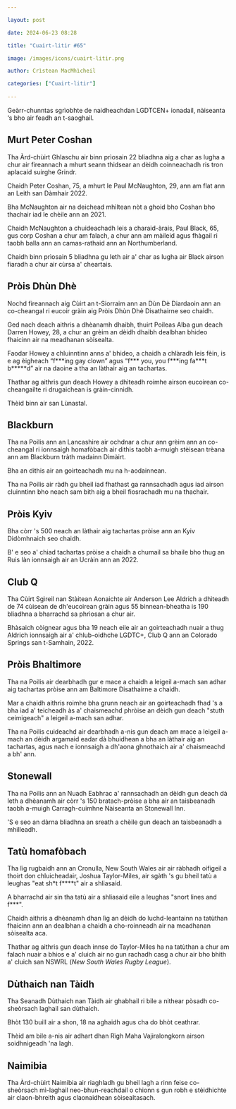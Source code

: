 ```yaml
---

layout: post

date: 2024-06-23 08:28

title: "Cuairt-litir #65"

image: /images/icons/cuairt-litir.png

author: Crìstean MacMhìcheil

categories: ["Cuairt-litir"]
  
---
```


Geàrr-chunntas sgrìobhte de naidheachdan LGDTCEN+ ionadail, nàiseanta ‘s bho air feadh an t-saoghail.

## Murt Peter Coshan

Tha Àrd-chùirt Ghlaschu air binn prìosain 22 bliadhna aig a char as lugha a chur air fireannach a mhurt seann thidsear an dèidh coinneachadh ris tron aplacaid suirghe Grindr.

Chaidh Peter Coshan, 75, a mhurt le Paul McNaughton, 29, ann am flat ann an Leith san Dàmhair 2022.

Bha McNaughton air na deichead mhìltean nòt a ghoid bho Coshan bho thachair iad le chèile ann an 2021.

Chaidh McNaughton a chuideachadh leis a charaid-àrais, Paul Black, 65, gus corp Coshan a chur am falach, a chur ann am màileid agus fhàgail ri taobh balla ann an camas-rathaid ann an Northumberland.

Chaidh binn prìosain 5 bliadhna gu leth air a' char as lugha air Black airson fiaradh a chur air cùrsa a' cheartais.

## Pròis Dhùn Dhè

Nochd fireannach aig Cùirt an t-Siorraim ann an Dùn Dè Diardaoin ann an co-cheangal ri eucoir gràin aig Pròis Dhùn Dhè Disathairne seo chaidh.

Ged nach deach aithris a dhèanamh dhaibh, thuirt Poileas Alba gun deach Darren Howey, 28, a chur an grèim an dèidh dhaibh dealbhan bhideo fhaicinn air na meadhanan sòisealta.

Faodar Howey a chluinntinn anns a' bhideo, a chaidh a chlàradh leis fèin, is e ag èigheach “f\*\*\*ing gay clown” agus “f\*\*\* you, you f\*\*\*ing fa\*\*\*t b\*\*\*\*\*d” air na daoine a tha an làthair aig an tachartas.

Thathar ag aithris gun deach Howey a dhìteadh roimhe airson eucoirean co-cheangailte ri drugaichean is gràin-cinnidh.

Thèid binn air san Lùnastal.

## Blackburn

Tha na Poilis ann an Lancashire air ochdnar a chur ann grèim ann an co-cheangal ri ionnsaigh homafòbach air dithis taobh a-muigh stèisean trèana ann am Blackburn tràth madainn Dimàirt.

Bha an dithis air an goirteachadh mu na h-aodainnean.

Tha na Poilis air ràdh gu bheil iad fhathast ga rannsachadh agus iad airson cluinntinn bho neach sam bith aig a bheil fiosrachadh mu na thachair.

## Pròis Kyiv

Bha còrr 's 500 neach an làthair aig tachartas pròise ann an Kyiv Didòmhnaich seo chaidh.

B' e seo a' chiad tachartas pròise a chaidh a chumail sa bhaile bho thug an Ruis làn ionnsaigh air an Ucràin ann an 2022.

## Club Q

Tha Cùirt Sgìreil nan Stàitean Aonaichte air Anderson Lee Aldrich a dhìteadh de 74 cùisean de dh'eucoirean gràin agus 55 binnean-bheatha is 190 bliadhna a bharrachd sa phrìosan a chur air.

Bhàsaich còignear agus bha 19 neach eile air an goirteachadh nuair a thug Aldrich ionnsaigh air a' chlub-oidhche LGDTC+, Club Q ann an Colorado Springs san t-Samhain, 2022.

## Pròis Bhaltimore

Tha na Poilis air dearbhadh gur e mace a chaidh a leigeil a-mach san adhar aig tachartas pròise ann am Baltimore Disathairne a chaidh.

Mar a chaidh aithris roimhe bha grunn neach air an goirteachadh fhad 's a bha iad a' teicheadh às a' chaismeachd phròise an dèidh gun deach "stuth ceimigeach" a leigeil a-mach san adhar.

Tha na Poilis cuideachd air dearbhadh a-nis gun deach am mace a leigeil a-mach an dèidh argamaid eadar dà bhuidhean a bha an làthair aig an tachartas, agus nach e ionnsaigh a dh'aona ghnothaich air a' chaismeachd a bh' ann.

## Stonewall

Tha na Poilis ann an Nuadh Eabhrac a' rannsachadh an dèidh gun deach dà leth a dhèanamh air còrr 's 150 bratach-pròise a bha air an taisbeanadh taobh a-muigh Carragh-cuimhne Nàiseanta an Stonewall Inn.

'S e seo an dàrna bliadhna an sreath a chèile gun deach an taisbeanadh a mhilleadh.

## Tatù homafòbach

Tha lìg rugbaidh ann an Cronulla, New South Wales air air ràbhadh oifigeil a thoirt don chluicheadair, Joshua Taylor-Miles, air sgàth 's gu bheil tatù a leughas "eat sh\*t f\*\*\*\*t" air a shliasaid.

A bharrachd air sin tha tatù air a shliasaid eile a leughas "snort lines and f\*\*\*".

Chaidh aithris a dhèanamh dhan lìg an dèidh do luchd-leantainn na tatùthan fhaicinn ann an dealbhan a chaidh a cho-roinneadh air na meadhanan sòisealta aca.

Thathar ag aithris gun deach innse do Taylor-Miles ha na tatùthan a chur am falach nuair a bhios e a' cluich air no gun rachadh casg a chur air bho bhith a' cluich san NSWRL (_New South Wales Rugby League_).

## Dùthaich nan Tàidh

Tha Seanadh Dùthaich nan Tàidh air ghabhail ri bile a nithear pòsadh co-sheòrsach laghail san dùthaich.

Bhòt 130 buill air a shon, 18 na aghaidh agus cha do bhòt ceathrar.

Thèid am bile a-nis air adhart dhan Rìgh Maha Vajiralongkorn airson soidhnigeadh 'na lagh.

## Naimibia 

Tha Àrd-chùirt Naimibia air riaghladh gu bheil lagh a rinn feise co-sheòrsach mì-laghail neo-bhun-reachdail o chionn s gun robh e stèidhichte air claon-bhreith agus claonaidhean sòisealtasach.
